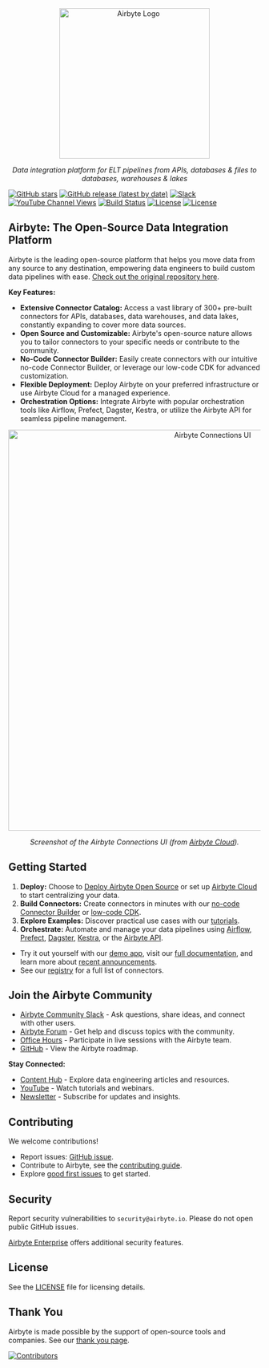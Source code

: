 <div align="center">
  <a href="https://airbyte.com">
    <img src="https://assets.website-files.com/605e01bc25f7e19a82e74788/624d9c4a375a55100be6b257_Airbyte_logo_color_dark.svg" alt="Airbyte Logo" width="300">
  </a>
  <p><em>Data integration platform for ELT pipelines from APIs, databases & files to databases, warehouses & lakes</em></p>
</div>

[![GitHub stars](https://img.shields.io/github/stars/airbytehq/airbyte?style=social&label=Star&maxAge=2592000)](https://github.com/airbytehq/airbyte)
[![GitHub release (latest by date)](https://img.shields.io/github/v/release/airbytehq/airbyte?color=white&label=Release)](https://github.com/airbytehq/airbyte/releases)
[![Slack](https://img.shields.io/badge/slack-join-white.svg?logo=slack)](https://airbytehq.slack.com/)
[![YouTube Channel Views](https://img.shields.io/youtube/channel/views/UCQ_JWEFzs1_INqdhIO3kmrw?style=social)](https://www.youtube.com/c/AirbyteHQ/?sub_confirmation=1)
[![Build Status](https://img.shields.io/github/actions/workflow/status/airbytehq/airbyte/gradle.yml?branch=master)](https://github.com/airbytehq/airbyte/actions/workflows/gradle.yml)
[![License](https://img.shields.io/static/v1?label=license&message=MIT&color=white)](https://github.com/airbytehq/airbyte/tree/master/docs/project-overview/licenses)
[![License](https://img.shields.io/static/v1?label=license&message=ELv2&color=white)](https://github.com/airbytehq/airbyte/tree/master/docs/project-overview/licenses)

## Airbyte: The Open-Source Data Integration Platform

Airbyte is the leading open-source platform that helps you move data from any source to any destination, empowering data engineers to build custom data pipelines with ease.  [Check out the original repository here](https://github.com/airbytehq/airbyte).

**Key Features:**

*   **Extensive Connector Catalog:** Access a vast library of 300+ pre-built connectors for APIs, databases, data warehouses, and data lakes, constantly expanding to cover more data sources.
*   **Open Source and Customizable:** Airbyte's open-source nature allows you to tailor connectors to your specific needs or contribute to the community.
*   **No-Code Connector Builder:** Easily create connectors with our intuitive no-code Connector Builder, or leverage our low-code CDK for advanced customization.
*   **Flexible Deployment:** Deploy Airbyte on your preferred infrastructure or use Airbyte Cloud for a managed experience.
*   **Orchestration Options:** Integrate Airbyte with popular orchestration tools like Airflow, Prefect, Dagster, Kestra, or utilize the Airbyte API for seamless pipeline management.

<div align="center">
  <img src="https://github.com/airbytehq/airbyte/assets/38087517/35b01d0b-00bf-407b-87e6-a5cd5cd720b5" alt="Airbyte Connections UI" width="800">
  <p><em>Screenshot of the Airbyte Connections UI (from <a href="https://cloud.airbyte.com/signup">Airbyte Cloud</a>).</em></p>
</div>

## Getting Started

1.  **Deploy:** Choose to [Deploy Airbyte Open Source](https://docs.airbyte.com/quickstart/deploy-airbyte) or set up [Airbyte Cloud](https://docs.airbyte.com/cloud/getting-started-with-airbyte-cloud) to start centralizing your data.
2.  **Build Connectors:** Create connectors in minutes with our [no-code Connector Builder](https://docs.airbyte.com/connector-development/connector-builder-ui/overview) or [low-code CDK](https://docs.airbyte.com/connector-development/config-based/low-code-cdk-overview).
3.  **Explore Examples:** Discover practical use cases with our [tutorials](https://airbyte.com/tutorials).
4.  **Orchestrate:** Automate and manage your data pipelines using [Airflow](https://docs.airbyte.com/operator-guides/using-the-airflow-airbyte-operator), [Prefect](https://docs.airbyte.com/operator-guides/using-prefect-task), [Dagster](https://docs.airbyte.com/operator-guides/using-dagster-integration), [Kestra](https://docs.airbyte.com/operator-guides/using-kestra-plugin), or the [Airbyte API](https://reference.airbyte.com/reference/start).

*   Try it out yourself with our [demo app](https://demo.airbyte.io/), visit our [full documentation](https://docs.airbyte.com/), and learn more about [recent announcements](https://airbyte.com/blog-categories/company-updates).
*   See our [registry](https://connectors.airbyte.com/files/generated_reports/connector_registry_report.html) for a full list of connectors.

## Join the Airbyte Community

*   [Airbyte Community Slack](https://airbyte.com/community) - Ask questions, share ideas, and connect with other users.
*   [Airbyte Forum](https://github.com/airbytehq/airbyte/discussions) - Get help and discuss topics with the community.
*   [Office Hours](https://airbyte.io/daily-office-hours/) - Participate in live sessions with the Airbyte team.
*   [GitHub](https://github.com/orgs/airbytehq/projects/37/views/1?pane=issue&itemId=26937554) - View the Airbyte roadmap.

**Stay Connected:**

*   [Content Hub](https://airbyte.com/content-hub) - Explore data engineering articles and resources.
*   [YouTube](https://www.youtube.com/c/AirbyteHQ) - Watch tutorials and webinars.
*   [Newsletter](https://airbyte.com/newsletter) - Subscribe for updates and insights.

## Contributing

We welcome contributions!

*   Report issues: [GitHub issue](https://github.com/airbytehq/airbyte/issues/new/choose).
*   Contribute to Airbyte, see the [contributing guide](https://docs.airbyte.com/contributing-to-airbyte/).
*   Explore [good first issues](https://github.com/airbytehq/airbyte/labels/contributor-program) to get started.

## Security

Report security vulnerabilities to `security@airbyte.io`. Please do not open public GitHub issues.

[Airbyte Enterprise](https://airbyte.com/airbyte-enterprise) offers additional security features.

## License

See the [LICENSE](docs/project-overview/licenses/) file for licensing details.

## Thank You

Airbyte is made possible by the support of open-source tools and companies. See our [thank you page](THANK-YOU.md).

[![Contributors](https://contrib.rocks/image?repo=airbytehq/airbyte)](https://github.com/airbytehq/airbyte/graphs/contributors)